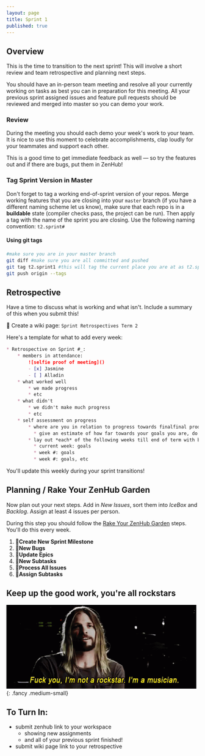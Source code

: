 ```yaml
---
layout: page
title: Sprint 1
published: true
---
```



## Overview 

This is the time to transition to the next sprint!  This will involve a short review and team retrospective and planning next steps. 

You should have an in-person team meeting and resolve all your currently working on tasks as best you can in preparation for this meeting.  All your previous sprint assigned issues and feature pull requests should be reviewed and merged into master so you can demo your work.


### Review

During the meeting you should each demo your week's work to your team. It is nice to use this moment to celebrate accomplishments, clap loudly for your teammates and support each other.

This is a good time to get immediate feedback as well — so try the features out and if there are bugs, put them in ZenHub!

### Tag Sprint Version in Master

Don't forget to tag a working end-of-sprint version of your repos. Merge working features that you are closing into your `master` branch (if you have a different naming scheme let us know),  make sure that each repo is in a **buildable** state (compiler checks pass, the project can be run).  Then apply a tag with the name of the sprint you are closing. Use the following naming convention: `t2.sprint#` 

#### Using git tags

```bash
#make sure you are in your master branch
git diff #make sure you are all committed and pushed
git tag t2.sprint1 #this will tag the current place you are at as t2.sprint1
git push origin --tags
```


## Retrospective 

Have a time to discuss what is working and what isn't.  Include a summary of this when you submit this!

🚀 Create a wiki page:  `Sprint Retrospectives Term 2` 

Here's a template for what to add every week:

```markdown
* Retrospective on Sprint #_: 
    * members in attendance:
        ![selfie proof of meeting]()
        - [x] Jasmine
        - [ ] Alladin
    * what worked well
        * we made progress
        * etc
    * what didn't
        * we didn't make much progress
        * etc
    * self assessment on progress
        * where are you in relation to progress towards finalfinal product? 
          * give an estimate of how far towards your goals you are, do you think you're on track? 
        * lay out *each* of the following weeks till end of term with brief goals for each
          * current week: goals
          * week #: goals
          * week #: goals, etc
```

You'll update this weekly during your sprint transitions! 



## Planning / Rake Your ZenHub Garden

Now plan out your next steps.  Add in *New Issues*, sort them into *IceBox* and *Backlog*.  Assign at least 4 issues per person.

During this step you should follow the [Rake Your ZenHub Garden](wiring-start-sprint#rake-your-zenhub-garden) steps. You'll do this every week.

1. 🚀**Create New Sprint Milestone**
1. 🚀**New Bugs**
1. 🚀**Update Epics**
1. 🚀**New Subtasks**
1. 🚀**Process All Issues**
1. 🚀**Assign Subtasks**


## Keep up the good work, you're all rockstars

![](img/notarockstar.gif){: .fancy .medium-small}



## To Turn In:
* submit zenhub link to your workspace
    * showing new assignments
    * and all of your previous sprint finished!
* submit wiki page link to your retrospective